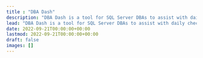 ```yaml
---
title : "DBA Dash"
description: "DBA Dash is a tool for SQL Server DBAs to assist with daily checks, performance monitoring and change tracking."
lead: "DBA Dash is a tool for SQL Server DBAs to assist with daily checks, performance monitoring and change tracking."
date: 2022-09-21T00:00:00+00:00
lastmod: 2022-09-21T00:00:00+00:00
draft: false
images: []
---
```

